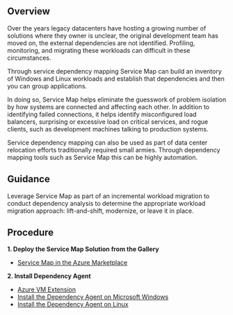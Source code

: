 ## Overview 

 

Over the years legacy datacenters have hosting a growing number of solutions where they owner is unclear, the original development team has moved on, the external dependencies are not identified. Profiling, monitoring, and migrating  these workloads can difficult in these circumstances. 

 

Through service dependency mapping Service Map can build an inventory of Windows and Linux workloads and establish that dependencies and then you can group applications.  

 

In doing so, Service Map helps eliminate the guesswork of problem isolation by  how systems are connected and affecting each other. In addition to identifying failed connections, it helps identify misconfigured load balancers, surprising or excessive load on critical services, and rogue clients, such as development  machines talking to production systems.  

 

Service dependency mapping can also be used as part of data center relocation efforts traditionally required small armies. Through dependency mapping tools such as Service Map this can be highly automation.  

 

## Guidance 

 

Leverage Service Map as part of an incremental workload migration to conduct dependency analysis to determine the appropriate workload migration approach: lift-and-shift, modernize, or leave it in place. 

 

 

## Procedure 

 
**1. Deploy the Service Map Solution from the Gallery** 

- [Service Map in the Azure Marketplace](https://azuremarketplace.microsoft.com/en-us/marketplace/apps/Microsoft.ServiceMapOMS?tab=Overview) 

**2. Install Dependency Agent** 

- [Azure VM Extension](https://docs.microsoft.com/en-us/azure/monitoring/monitoring-service-map-configure) 
- [Install the Dependency Agent on Microsoft Windows](https://docs.microsoft.com/en-us/azure/monitoring/monitoring-service-map-configure#install-the-dependency-agent-on-microsoft-windows) 
- [Install the Dependency Agent on Linux](https://docs.microsoft.com/en-us/azure/monitoring/monitoring-service-map-configure#install-the-dependency-agent-on-linux) 
